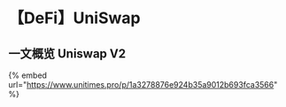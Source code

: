 # 【DeFi】UniSwap

## 一文概览 Uniswap V2

{% embed url="https://www.unitimes.pro/p/1a3278876e924b35a9012b693fca3566" %}



